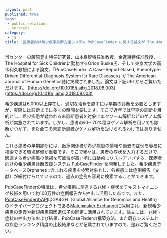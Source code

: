 ```yaml
---
layout: post
published: true
tags:
 - public_relations
 - services
category:
 - ja
title: '医療者向け希少疾患診断支援システム PubCaseFinder に関する論文が The American Journal of Human Genetics 誌に掲載されました'
---
```

当センターの藤原豊史特任研究員、山本泰智特任准教授、金進東特任准教授、The Hospital for Sick Childrenに勤務するOrion Buske氏、そして東京大学の高木利久教授による論文、「PubCaseFinder: A Case-Report-Based, Phenotype-Driven Differential-Diagnosis System for Rare Diseases」がThe American Journal of Human Genetics誌に掲載されました。論文は下記URLからご覧いただけます。
[https://doi.org/10.1016/j.ajhg.2018.08.003](https://doi.org/10.1016/j.ajhg.2018.08.003)  <br />

希少疾患は6,000以上存在し、適切な治療を施すには早期の診断を必要としますが、実際には診断までに多くの時間を要します。そこで近年では早期の診断を目的とし、希少疾患が疑われる未診断患者を対象にエクソーム解析などのゲノム解析が実施されています。しかし、患者の60〜70%程はゲノム解析を用いても診断がつかず、また全ての未診断患者がゲノム解析を受けられるわけではありません。  <br />

これら患者の早期診断には、医療関係者が希少疾患の情報や過去の症例を容易に検索できる環境整備が重要です。そこで我々は、患者の症状を入力するだけで、関連する希少疾患の候補を可能性が高い順に自動的にリストアップする、医療者向けの希少疾患診断支援システム [PubCaseFinder](https://pubcasefinder.dbcls.jp) を開発しました。希少疾患データベースOrphanetに含まれる疾患を検索対象とし、各疾患には症例報告（文献）が紐付けられているので、過去の症例も容易に検索することができます。  <br />

PubCaseFinderの特徴は、希少疾患に関連する兆候・症状をテキストマイニング技術を用いて約100万件の症例報告から抽出し活用した点です。また、[PubCaseFinderのAPI](https://pubcasefinder.dbcls.jp/mme)はGA4GH（Global Alliance for Genomics and Health）のドライバープロジェクトである[Matchmaker Exchange](https://www.matchmakerexchange.org)に採用され、新規希少疾患の定義や新規疾患原因遺伝子の同定に活用されています。論文には、兆候・症状の抽出方法および結果、PubCaseFinderの構築方法、また既存システムとの疾患ランキング精度の比較結果などが記載されていますので、是非ご覧ください。
